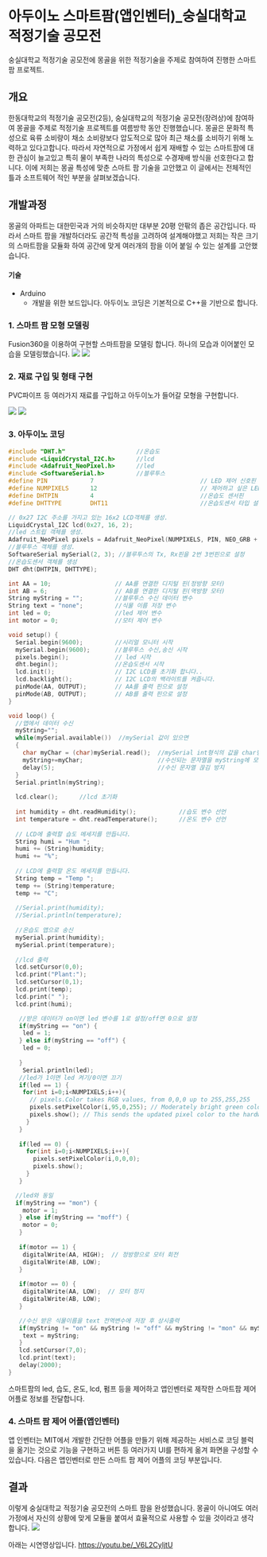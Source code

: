 # 아두이노 스마트팜(앱인벤터)_숭실대학교 적정기술 공모전
숭실대학교 적정기술 공모전에 몽골을 위한 적정기술을 주제로 참여하여 진행한 스마트팜 프로젝트.

## 개요
한동대학교의 적정기술 공모전(2등), 숭실대학교의 적정기술 공모전(장려상)에 참여하여 몽골을 주제로 적정기술 프로젝트를 여름방학 동안 진행했습니다. 몽골은 문화적 특성으로 육류 소비량이 채소 소비량보다 압도적으로 많아 최근 채소를 소비하기 위해 노력하고 있다고합니다. 따라서 자연적으로 가정에서 쉽게 재배할 수 있는 스마트팜에 대한 관심이 늘고있고 특히 물이 부족한 나라의 특성으로 수경재배 방식을 선호한다고 합니다.  이에 저희는 몽골 특성에 맞춘 스마트 팜 기술을 고안했고 이 글에서는 전체적인 틀과 소프트웨어 적인 부분을 살펴보겠습니다.

## 개발과정
몽골의 아파트는 대한민국과 거의 비슷하지만 대부분 20평 안팎의 좁은 공간입니다. 따라서 스마트 팜을 개발하더라도 공간적 특성을 고려하여 설계해야했고 저희는 작은 크기의 스마트팜을 모듈화 하여 공간에 맞게 여러개의 팜을 이어 붙일 수 있는 설계를 고안했습니다.

#### 기술
* Arduino
  * 개발을 위한 보드입니다. 아두이노 코딩은 기본적으로 C++을 기반으로 합니다.

### 1. 스마트 팜 모형 모델링
Fusion360을 이용하여 구현할 스마트팜을 모델링 합니다. 하나의 모습과 이어붙인 모습을 모델링했습니다.
<img src='https://github.com/HwanGonJang/HwanGonJang.github.io/blob/master/Pictures/af_3.jpg?raw=true'>
<img src='https://github.com/HwanGonJang/HwanGonJang.github.io/blob/master/Pictures/af_4.jpg?raw=true'>

### 2. 재료 구입 및 형태 구현
PVC파이프 등 여러가지 재료를 구입하고 아두이노가 들어갈 모형을 구현합니다.

<img src='https://github.com/HwanGonJang/HwanGonJang.github.io/blob/master/Pictures/af_1.jpg?raw=true'>
<img src='https://github.com/HwanGonJang/HwanGonJang.github.io/blob/master/Pictures/af_2.jpg?raw=true'>

### 3. 아두이노 코딩
~~~c
#include "DHT.h"                    //온습도
#include <LiquidCrystal_I2C.h>      //lcd
#include <Adafruit_NeoPixel.h>      //led
#include <SoftwareSerial.h>         //블루투스
#define PIN            7                              // LED 제어 신호핀
#define NUMPIXELS      12                             // 제어하고 싶은 LED 개수
#define DHTPIN         4                              //온습도 센서핀
#define DHTTYPE        DHT11                          //온습도센서 타입 설정

// 0x27 I2C 주소를 가지고 있는 16x2 LCD객체를 생성.
LiquidCrystal_I2C lcd(0x27, 16, 2);
//led 스트립 객체를 생성.
Adafruit_NeoPixel pixels = Adafruit_NeoPixel(NUMPIXELS, PIN, NEO_GRB + NEO_KHZ800);
//블루투스 객체를 생성.
SoftwareSerial mySerial(2, 3); //블루투스의 Tx, Rx핀을 2번 3번핀으로 설정
//온습도센서 객체를 생성
DHT dht(DHTPIN, DHTTYPE);

int AA = 10;                  // AA를 연결한 디지털 핀(정방향 모터)
int AB = 6;                   // AB를 연결한 디지털 핀(역방향 모터)
String myString = "";         //블루투스 수신 데이터 변수
String text = "none";         //식물 이름 저장 변수
int led = 0;                  //led 제어 변수
int motor = 0;                //모터 제어 변수

void setup() {
  Serial.begin(9600);         //시리얼 모니터 시작
  mySerial.begin(9600);       //블루투스 수신,송신 시작
  pixels.begin();             // led 시작
  dht.begin();                //온습도센서 시작
  lcd.init();                 // I2C LCD를 초기화 합니다..
  lcd.backlight();            // I2C LCD의 백라이트를 켜줍니다.
  pinMode(AA, OUTPUT);        // AA를 출력 핀으로 설정
  pinMode(AB, OUTPUT);        // AB를 출력 핀으로 설정
}

void loop() {
  //앱에서 데이터 수신
  myString="";
  while(mySerial.available())  //mySerial 값이 있으면
  {
    char myChar = (char)mySerial.read();  //mySerial int형식의 값을 char형식으로 변환
    myString+=myChar;                     //수신되는 문자열을 myString에 모두 붙임 (1바이트씩 전송되는 것을 모두 붙임)
    delay(5);                             //수신 문자열 끊김 방지
  }   
  Serial.println(myString);
  
  lcd.clear();      //lcd 초기화
 
  int humidity = dht.readHumidity();            //습도 변수 선언
  int temperature = dht.readTemperature();      //온도 변수 선언
  
  // LCD에 출력할 습도 메세지를 만듭니다.
  String humi = "Hum ";
  humi += (String)humidity;
  humi += "%";
 
  // LCD에 출력할 온도 메세지를 만듭니다.
  String temp = "Temp ";
  temp += (String)temperature;
  temp += "C";
  
  //Serial.print(humidity);
  //Serial.println(temperature);
  
  //온습도 앱으로 송신
  mySerial.print(humidity);
  mySerial.print(temperature);
  
  //lcd 출력
  lcd.setCursor(0,0);
  lcd.print("Plant:");
  lcd.setCursor(0,1);           
  lcd.print(temp);  
  lcd.print(" ");         
  lcd.print(humi);

   //받은 데이터가 on이면 led 변수를 1로 설정/off면 0으로 설정
   if(myString == "on") {
    led = 1;
   } else if(myString == "off") {
    led = 0;
    
   }
    Serial.println(led);
   //led가 1이면 led 켜기/0이면 끄기
   if(led == 1) {
    for(int i=0;i<NUMPIXELS;i++){
      // pixels.Color takes RGB values, from 0,0,0 up to 255,255,255
      pixels.setPixelColor(i,95,0,255); // Moderately bright green color.
      pixels.show(); // This sends the updated pixel color to the hardware.
     }
   }
   
   if(led == 0) {
     for(int i=0;i<NUMPIXELS;i++){  
       pixels.setPixelColor(i,0,0,0);
       pixels.show();
     }
   }

  //led와 동일
  if(myString == "mon") {
    motor = 1;
   } else if(myString == "moff") {
    motor = 0;
   }
   
   if(motor == 1) {
    digitalWrite(AA, HIGH);  // 정방향으로 모터 회전
    digitalWrite(AB, LOW);
   }
   
   if(motor == 0) {
    digitalWrite(AA, LOW);  // 모터 정지
    digitalWrite(AB, LOW);
   }

   //수신 받은 식물이름을 text 전역변수에 저장 후 상시출력
   if(myString != "on" && myString != "off" && myString != "mon" && myString != "moff" && myString != "") {
    text = myString;
   }
   lcd.setCursor(7,0); 
   lcd.print(text);
   delay(2000);  
}
~~~

스마트팜의 led, 습도, 온도, lcd, 펌프 등을 제어하고 앱인벤터로 제작한 스마트팜 제어 어플로 정보를 전달합니다.


### 4. 스마트 팜 제어 어플(앱인벤터)
앱 인벤터는 MIT에서 개발한 간단한 어플을 만들기 위해 제공하는 서비스로 코딩 블럭을 옮기는 것으로 기능을 구현하고 버튼 등 여러가지 UI를 편하게 옮겨 화면을 구성할 수 있습니다. 다음은 앱인벤터로 만든 스마트 팜 제어 어플의 코딩 부분입니다.



## 결과
이렇게 숭실대학교 적정기술 공모전의 스마트 팜을 완성했습니다. 몽골이 아니여도 여러 가정에서 자신의 상황에 맞게 모듈을 붙여서 효율적으로 사용할 수 있을 것이라고 생각합니다.
<img src='https://github.com/HwanGonJang/HwanGonJang.github.io/blob/master/Pictures/af_5.jpg?raw=true'>

아래는 시연영상입니다.
https://youtu.be/_V6L2CyljtU

